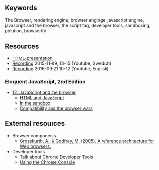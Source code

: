 ## Keywords
The Browser, rendering engine, browser enginge, javascript engine, javascript and the browser, the script tag, developer tools, sandboxing, polution, browserify

## Resources
- [HTML-presentation](https://rawgit.com/CS-LNU-Learning-Objects/client-side-javascript/master/lectures/01-browser/index.html#/)
- [Recording](https://youtu.be/Va6L8-ao36g) 2015-11-09, 13-15 (Youtube, Swedish)
- [Recording](#) 2016-09-21 10-12 (Youtube, English)

### Eloquent JavaScript, 2nd Edition

- [12. JavaScript and the browser](http://eloquentjavascript.net/12_browser.html)
    - [HTML and JavaScript](http://eloquentjavascript.net/12_browser.html#h_x9VDt2sTZZ)
    - [In the sandbox](http://eloquentjavascript.net/12_browser.html#h_xSthu5StoL)
    - [Compatibility and the browser wars](http://eloquentjavascript.net/12_browser.html#h_p42hxqLkOm)

## External resources
* Browser components
  * [Grosskurth, A., & Godfrey, M. (2005). A reference architecture for Web browsers.](http://grosskurth.ca/papers/browser-refarch.pdf)
* Developer tools
  * [Talk about Chrome Developer Tools]( https://youtu.be/dQeSRZbD1mw)
  * [Using the Chrome Console](https://developer.chrome.com/devtools/docs/console)
